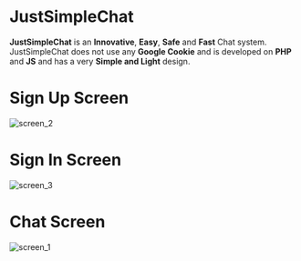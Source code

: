 # JustSimpleChat
**JustSimpleChat** is an **Innovative**, **Easy**, **Safe** and **Fast** Chat system. 
JustSimpleChat does not use any **Google Cookie** and is developed on **PHP** and **JS** and has a very **Simple and Light** design.

# Sign Up Screen
![screen_2](https://user-images.githubusercontent.com/73905897/111787985-e2caba80-88bf-11eb-9a41-52d3a81a185d.png)

# Sign In Screen
![screen_3](https://user-images.githubusercontent.com/73905897/111788060-f118d680-88bf-11eb-94fb-8571e7558aa7.png)

# Chat Screen
![screen_1](https://user-images.githubusercontent.com/73905897/111787817-b2831c00-88bf-11eb-9d9b-3135581f37b5.png)
